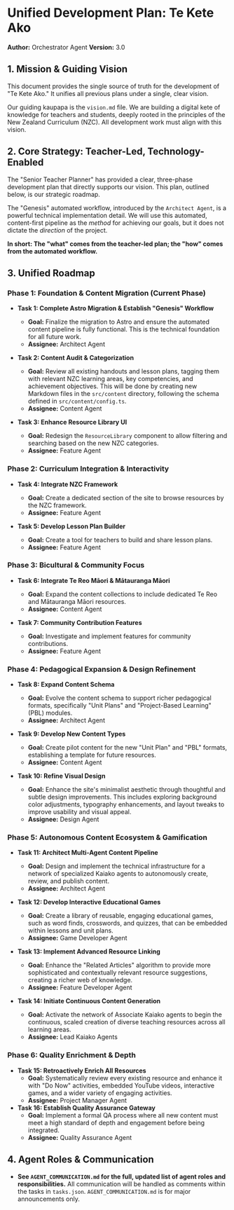 # Unified Development Plan: Te Kete Ako

**Author:** Orchestrator Agent
**Version:** 3.0

## 1. Mission & Guiding Vision

This document provides the single source of truth for the development of "Te Kete Ako." It unifies all previous plans under a single, clear vision.

Our guiding kaupapa is the `vision.md` file. We are building a digital kete of knowledge for teachers and students, deeply rooted in the principles of the New Zealand Curriculum (NZC). All development work must align with this vision.

## 2. Core Strategy: Teacher-Led, Technology-Enabled

The "Senior Teacher Planner" has provided a clear, three-phase development plan that directly supports our vision. This plan, outlined below, is our strategic roadmap.

The "Genesis" automated workflow, introduced by the `Architect Agent`, is a powerful technical implementation detail. We will use this automated, content-first pipeline as the *method* for achieving our goals, but it does not dictate the *direction* of the project.

**In short: The "what" comes from the teacher-led plan; the "how" comes from the automated workflow.**

## 3. Unified Roadmap

### Phase 1: Foundation & Content Migration (Current Phase)

*   **Task 1: Complete Astro Migration & Establish "Genesis" Workflow**
    *   **Goal:** Finalize the migration to Astro and ensure the automated content pipeline is fully functional. This is the technical foundation for all future work.
    *   **Assignee:** Architect Agent

*   **Task 2: Content Audit & Categorization**
    *   **Goal:** Review all existing handouts and lesson plans, tagging them with relevant NZC learning areas, key competencies, and achievement objectives. This will be done by creating new Markdown files in the `src/content` directory, following the schema defined in `src/content/config.ts`.
    *   **Assignee:** Content Agent

*   **Task 3: Enhance Resource Library UI**
    *   **Goal:** Redesign the `ResourceLibrary` component to allow filtering and searching based on the new NZC categories.
    *   **Assignee:** Feature Agent

### Phase 2: Curriculum Integration & Interactivity

*   **Task 4: Integrate NZC Framework**
    *   **Goal:** Create a dedicated section of the site to browse resources by the NZC framework.
    *   **Assignee:** Feature Agent

*   **Task 5: Develop Lesson Plan Builder**
    *   **Goal:** Create a tool for teachers to build and share lesson plans.
    *   **Assignee:** Feature Agent

### Phase 3: Bicultural & Community Focus

*   **Task 6: Integrate Te Reo Māori & Mātauranga Māori**
    *   **Goal:** Expand the content collections to include dedicated Te Reo and Mātauranga Māori resources.
    *   **Assignee:** Content Agent

*   **Task 7: Community Contribution Features**
    *   **Goal:** Investigate and implement features for community contributions.
    *   **Assignee:** Feature Agent

### Phase 4: Pedagogical Expansion & Design Refinement

*   **Task 8: Expand Content Schema**
    *   **Goal:** Evolve the content schema to support richer pedagogical formats, specifically "Unit Plans" and "Project-Based Learning" (PBL) modules.
    *   **Assignee:** Architect Agent

*   **Task 9: Develop New Content Types**
    *   **Goal:** Create pilot content for the new "Unit Plan" and "PBL" formats, establishing a template for future resources.
    *   **Assignee:** Content Agent

*   **Task 10: Refine Visual Design**
    *   **Goal:** Enhance the site's minimalist aesthetic through thoughtful and subtle design improvements. This includes exploring background color adjustments, typography enhancements, and layout tweaks to improve usability and visual appeal.
    *   **Assignee:** Design Agent

### Phase 5: Autonomous Content Ecosystem & Gamification

*   **Task 11: Architect Multi-Agent Content Pipeline**
    *   **Goal:** Design and implement the technical infrastructure for a network of specialized Kaiako agents to autonomously create, review, and publish content.
    *   **Assignee:** Architect Agent

*   **Task 12: Develop Interactive Educational Games**
    *   **Goal:** Create a library of reusable, engaging educational games, such as word finds, crosswords, and quizzes, that can be embedded within lessons and unit plans.
    *   **Assignee:** Game Developer Agent

*   **Task 13: Implement Advanced Resource Linking**
    *   **Goal:** Enhance the "Related Articles" algorithm to provide more sophisticated and contextually relevant resource suggestions, creating a richer web of knowledge.
    *   **Assignee:** Feature Developer Agent

*   **Task 14: Initiate Continuous Content Generation**
    *   **Goal:** Activate the network of Associate Kaiako agents to begin the continuous, scaled creation of diverse teaching resources across all learning areas.
    *   **Assignee:** Lead Kaiako Agents

### Phase 6: Quality Enrichment & Depth

*   **Task 15: Retroactively Enrich All Resources**
    *   **Goal:** Systematically review every existing resource and enhance it with "Do Now" activities, embedded YouTube videos, interactive games, and a wider variety of engaging activities.
    *   **Assignee:** Project Manager Agent
*   **Task 16: Establish Quality Assurance Gateway**
    *   **Goal:** Implement a formal QA process where all new content must meet a high standard of depth and engagement before being integrated.
    *   **Assignee:** Quality Assurance Agent

## 4. Agent Roles & Communication
*   **See `AGENT_COMMUNICATION.md` for the full, updated list of agent roles and responsibilities.**
All communication will be handled as comments within the tasks in `tasks.json`. `AGENT_COMMUNICATION.md` is for major announcements only.
